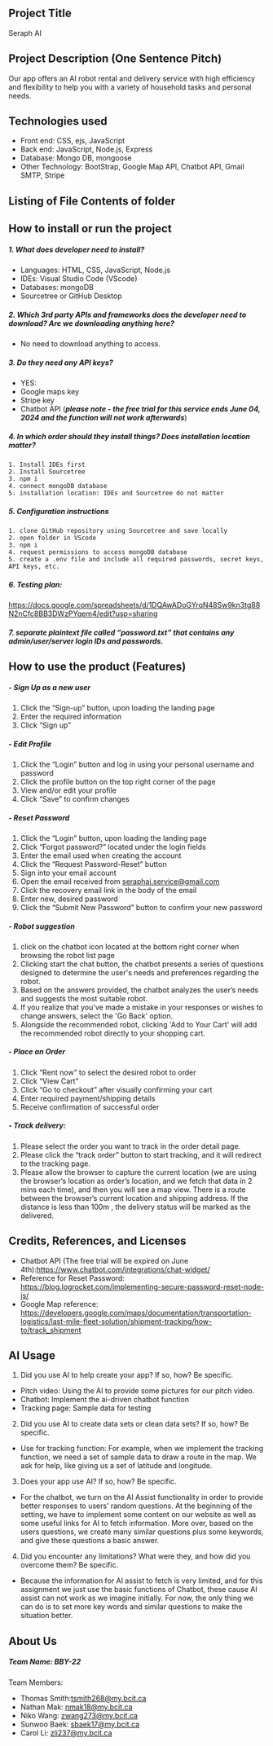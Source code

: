 ## Project Title
Seraph AI

## Project Description (One Sentence Pitch)
Our app offers an AI robot rental and delivery service with high efficiency and flexibility to help you with a variety of household tasks and personal needs.

## Technologies used
- Front end: CSS, ejs, JavaScript
- Back end: JavaScript, Node.js, Express
- Database: Mongo DB, mongoose
- Other Technology: BootStrap, Google Map API, Chatbot API, Gmail SMTP, Stripe

## Listing of File Contents of folder

## How to install or run the project
##### 1. What does developer need to install?
- Languages: HTML, CSS, JavaScript, Node.js
- IDEs: Visual Studio Code (VScode)
- Databases: mongoDB
- Sourcetree or GitHub Desktop

##### 2. Which 3rd party APIs and frameworks does the developer need to download? Are we downloading anything here?
- No need to download anything to access.

##### 3. Do they need any API keys?
- YES:
- Google maps key
- Stripe key
- Chatbot API (***please note - the free trial for this service ends June 04, 2024 and the function will not work afterwards***)

##### 4. In which order should they install things? Does installation location matter?
    1. Install IDEs first
    2. Install Sourcetree
    3. npm i
    4. connect mongoDB database
    5. installation location: IDEs and Sourcetree do not matter

##### 5. Configuration instructions
    1. clone GitHub repository using Sourcetree and save locally
    2. open folder in VScode
    3. npm i
    4. request permissions to access mongoDB database
    5. create a .env file and include all required passwords, secret keys, API keys, etc.

##### 6. Testing plan:
https://docs.google.com/spreadsheets/d/1DQAwADoGYrqN48Sw9kn3tg88N2nCfc8BB3DWzPYqem4/edit?usp=sharing 

##### 7. separate plaintext file called “password.txt” that contains any admin/user/server login IDs and passwords.

## How to use the product (Features)
##### - Sign Up as a new user
1. Click the “Sign-up” button, upon loading the landing page
2. Enter the required information
3. Click “Sign up”

##### - Edit Profile
1. Click the “Login” button and log in using your personal username and password
2. Click the profile button on the top right corner of the page
3. View and/or edit your profile
4. Click “Save” to confirm changes

##### - Reset Password
1. Click the “Login” button, upon loading the landing page
2. Click “Forgot password?” located under the login fields
3. Enter the email used when creating the account
4. Click the “Request Password-Reset” button
5. Sign into your email account
6. Open the email received from seraphai.service@gmail.com
7. Click the recovery email link in the body of the email
8. Enter new, desired password
9. Click the “Submit New Password” button to confirm your new password

##### - Robot suggestion
1. click on the chatbot icon located at the bottom right corner when browsing the robot list page
2. Clicking start the chat button, the chatbot presents a series of questions designed to determine the user's needs and preferences regarding the robot.
3. Based on the answers provided, the chatbot analyzes the user’s needs and suggests the most suitable robot.
4. If you realize that you've made a mistake in your responses or wishes to change answers, select the 'Go Back' option.
5. Alongside the recommended robot, clicking 'Add to Your Cart' will add the recommended robot directly to your shopping cart.

##### - Place an Order
1. Click “Rent now” to select the desired robot to order
2. Click “View Cart”
3. Click “Go to checkout” after visually confirming your cart
4. Enter required payment/shipping details
5. Receive confirmation of successful order

##### - Track delivery: 
1. Please select the order you want to track in the order detail page.
2. Please click the “track order” button to start tracking, and it will redirect to the tracking page.
3. Please allow the browser to capture the current location (we are using the browser‘s location as order’s location, and we fetch that data in 2 mins each time), and then you will see a map view. There is a route between the browser‘s current location and shipping address. If the distance is less than 100m , the delivery status will be marked as the delivered.


## Credits, References, and Licenses
- Chatbot API (The free trial will be expired on June  4th):https://www.chatbot.com/integrations/chat-widget/
- Reference for Reset Password: https://blog.logrocket.com/implementing-secure-password-reset-node-js/
- Google Map reference: https://developers.google.com/maps/documentation/transportation-logistics/last-mile-fleet-solution/shipment-tracking/how-to/track_shipment

## AI Usage
1. Did you use AI to help create your app? If so, how? Be specific.
- Pitch video: Using the AI to provide some pictures for our pitch video.
- Chatbot: Implement the ai-driven chatbot function 
- Tracking page: Sample data for testing

2. Did you use AI to create data sets or clean data sets? If so, how? Be specific.
- Use for tracking function: For example, when we implement the tracking function, we need a set of sample data to draw a route in the map. We ask for help, like giving us a set of latitude and longitude.

3. Does your app use AI? If so, how? Be specific.
- For the chatbot, we turn on the AI Assist functionality in order to provide better responses to users’ random questions. At the beginning of the setting, we have to implement some content on our website as well as some useful links for AI to fetch information. More over, based on the users questions, we create many similar questions plus some keywords, and give these questions a basic answer.

4. Did you encounter any limitations? What were they, and how did you overcome them? Be specific.
- Because the information for AI assist to fetch is very limited, and for this assignment we just use the basic functions of Chatbot, these cause AI assist can not work as we imagine initially. For now, the only thing we can do is to set more key words and similar questions to make the situation better.

## About Us
##### Team Name: BBY-22
Team Members:
- Thomas Smith:tsmith268@my.bcit.ca
- Nathan Mak: nmak18@my.bcit.ca
- Niko Wang: zwang273@my.bcit.ca
- Sunwoo Baek: sbaek17@my.bcit.ca
- Carol Li: zli237@my.bcit.ca
